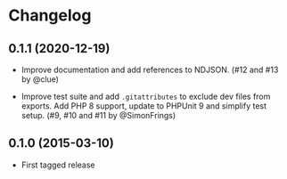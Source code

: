 # Changelog

## 0.1.1 (2020-12-19)

*   Improve documentation and add references to NDJSON.
    (#12 and #13 by @clue)

*   Improve test suite and add `.gitattributes` to exclude dev files from exports.
    Add PHP 8 support, update to PHPUnit 9 and simplify test setup.
    (#9, #10 and #11 by @SimonFrings)

## 0.1.0 (2015-03-10)

* First tagged release
